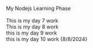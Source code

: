 My Nodejs Learning Phase <br>
<br>
This is my day 7 work 
<br>
This is my day 8 work
<br>
this is my day 9 work
<br>
this is my day 10 work {8/8/2024}